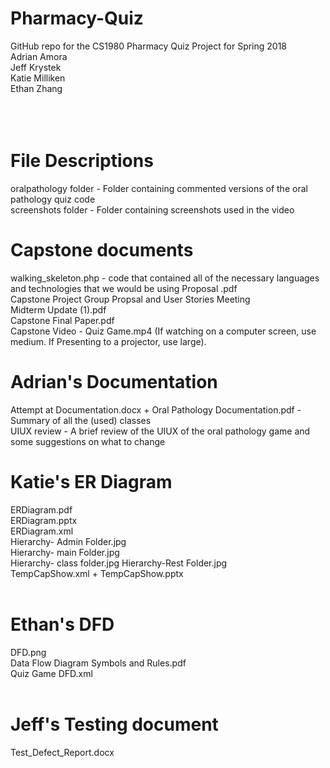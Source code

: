 # Pharmacy-Quiz
GitHub repo for the CS1980 Pharmacy Quiz Project for Spring 2018</br>
Adrian Amora</br>
Jeff Krystek</br>
Katie Milliken</br>
Ethan Zhang</br>
</br></br></br>

# File Descriptions</br>
oralpathology folder - Folder containing commented versions of the oral pathology quiz code
</br>
screenshots folder - Folder containing screenshots used in the video
</br>

# Capstone documents </br>
walking_skeleton.php - code that contained all of the necessary languages and technologies that we would be using
Proposal .pdf </br>
Capstone Project Group Propsal and User Stories Meeting </br>
Midterm Update (1).pdf </br>
Capstone Final Paper.pdf </br>
Capstone Video - Quiz Game.mp4 (If watching on a computer screen, use medium. If Presenting to a projector, use large).
</br>

# Adrian's Documentation
Attempt at Documentation.docx + Oral Pathology Documentation.pdf - Summary of all the (used) classes </br>
UIUX review - A brief review of the UIUX of the oral pathology game and some suggestions on what to change </br>

# Katie's ER Diagram
ERDiagram.pdf</br>
ERDiagram.pptx</br>
ERDiagram.xml</br>
Hierarchy- Admin Folder.jpg</br>
Hierarchy- main Folder.jpg</br>
Hierarchy- class folder.jpg
Hierarchy-Rest Folder.jpg</br>
TempCapShow.xml + TempCapShow.pptx</br>
</br>
# Ethan's DFD</br>
DFD.png</br>
Data Flow Diagram Symbols and Rules.pdf </br>
Quiz Game DFD.xml </br>
</br>

# Jeff's Testing document</br>
Test_Defect_Report.docx</br>


